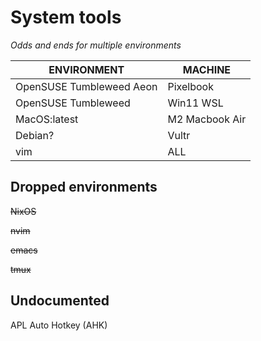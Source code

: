 # System tools
_Odds and ends for multiple environments_

| ENVIRONMENT              | MACHINE        |
|--------------------------|----------------|
| OpenSUSE Tumbleweed Aeon | Pixelbook      |
| OpenSUSE Tumbleweed      | Win11 WSL      |
| MacOS:latest             | M2 Macbook Air |
| Debian?                  | Vultr          |
| vim                      | ALL            |

## Dropped environments

~~NixOS~~

~~nvim~~

~~emacs~~

~~tmux~~

## Undocumented

APL
Auto Hotkey (AHK)
